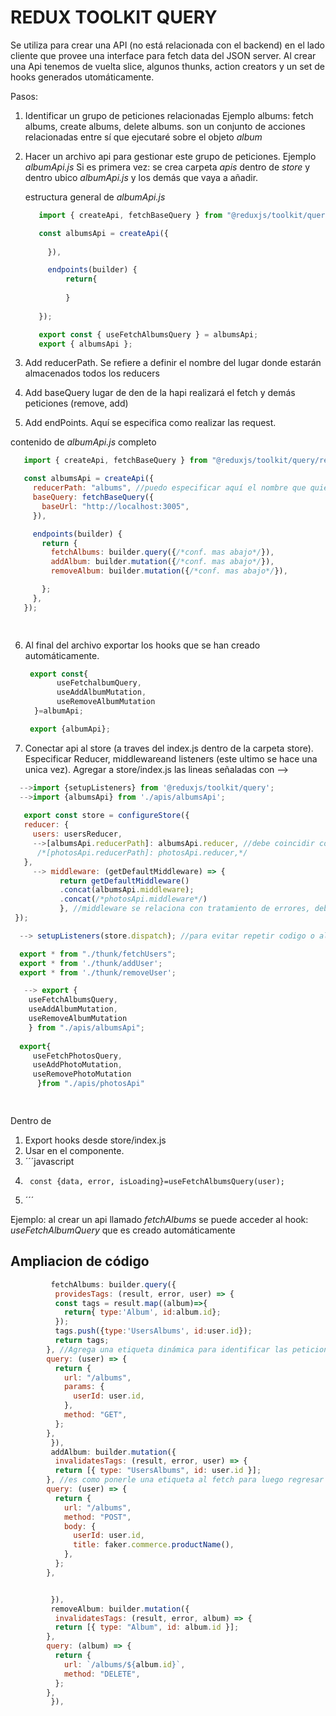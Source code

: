 # REDUX TOOLKIT QUERY 

Se utiliza para crear una API (no está relacionada con el backend) en el lado cliente que provee una interface para fetch data del JSON server.
Al crear una Api tenemos de vuelta slice, algunos thunks, action creators y un set de hooks generados utomáticamente.

Pasos:
1. Identificar un grupo de peticiones relacionadas
   Ejemplo 
   albums: fetch albums, create albums, delete albums.
   son un conjunto de acciones relacionadas entre sí que ejecutaré sobre el objeto *album*
2. Hacer un archivo api para gestionar este grupo de peticiones. Ejemplo *albumApi.js*
   Si es primera vez: se crea carpeta *apis* dentro de *store* y dentro ubico *albumApi.js* y los demás que vaya a añadir.

   estructura general de *albumApi.js*
   ```javascript
      import { createApi, fetchBaseQuery } from "@reduxjs/toolkit/query/react";

      const albumsApi = createApi({
       
        }),

        endpoints(builder) {
            return{
                
            }
          
      });

      export const { useFetchAlbumsQuery } = albumsApi;
      export { albumsApi };

   ```
   

3. Add reducerPath. Se refiere a definir el nombre del lugar donde estarán almacenados todos los reducers
4. Add baseQuery lugar de den de la hapi realizará el fetch y demás peticiones (remove, add)
5. Add endPoints. Aquí se especifica como realizar las request.

contenido de *albumApi.js* completo
```javascript
   import { createApi, fetchBaseQuery } from "@reduxjs/toolkit/query/react";

   const albumsApi = createApi({
     reducerPath: "albums", //puedo especificar aquí el nombre que quiera.
     baseQuery: fetchBaseQuery({
       baseUrl: "http://localhost:3005",
     }),

     endpoints(builder) {
       return {
         fetchAlbums: builder.query({/*conf. mas abajo*/}),
         addAlbum: builder.mutation({/*conf. mas abajo*/}),
         removeAlbum: builder.mutation({/*conf. mas abajo*/}),

       };
     },
   });

     
```

6. Al final del archivo exportar los hooks que se han creado automáticamente.
   
   ```javascript
    export const{
          useFetchalbumQuery,
          useAddAlbumMutation,
          useRemoveAlbumMutation
     }=albumApi;

    export {albumApi};

   ```
    
7. Conectar api al store (a traves del index.js dentro de la carpeta store). Especificar Reducer, middlewareand listeners (este ultimo se hace una unica vez).
  Agregar a store/index.js las lineas señaladas con -->
  
  ```javascript
    -->import {setupListeners} from '@reduxjs/toolkit/query';
    -->import {albumsApi} from './apis/albumsApi'; 
     
     export const store = configureStore({
     reducer: {
       users: usersReducer,
       -->[albumsApi.reducerPath]: albumsApi.reducer, //debe coincidir con el reducerPath especificado en albumsApi (albums). Para evitar errores pongo [albumsApi.reducerPath]
        /*[photosApi.reducerPath]: photosApi.reducer,*/ 
     },
       --> middleware: (getDefaultMiddleware) => {
             return getDefaultMiddleware()
             .concat(albumsApi.middleware);
             .concat(/*photosApi.middleware*/)
             }, //middleware se relaciona con tratamiento de errores, debe ser incluido para que funciones correctamente.
   });

    --> setupListeners(store.dispatch); //para evitar repetir codigo o algo así precisar. tiene que ver con createApi.

    export * from "./thunk/fetchUsers";
    export * from './thunk/addUser';
    export * from './thunk/removeUser';

     --> export { 
      useFetchAlbumsQuery, 
      useAddAlbumMutation, 
      useRemoveAlbumMutation 
      } from "./apis/albumsApi";
    
    export{
       useFetchPhotosQuery,
       useAddPhotoMutation,
       useRemovePhotoMutation
        }from "./apis/photosApi"

     

  ```
   Dentro de 
 
1. Export hooks desde store/index.js
2.  Usar en el componente. 
3.  ´´´javascript
4.      const {data, error, isLoading}=useFetchAlbumsQuery(user);
5.  ´´´ 

Ejemplo: al crear un api llamado *fetchAlbums* se puede acceder al hook: *useFetchAlbumQuery* que es creado automáticamente

## Ampliacion de código
```javascript
         fetchAlbums: builder.query({
          providesTags: (result, error, user) => {
          const tags = result.map((album)=>{
            return{ type:'Album', id:album.id};
          });
          tags.push({type:'UsersAlbums', id:user.id});
          return tags;
        }, //Agrega una etiqueta dinámica para identificar las peticiones para luego repetir la peticion cuando se agrege un nuevo album
        query: (user) => {
          return {
            url: "/albums",
            params: {
              userId: user.id,
            },
            method: "GET",
          };
        },
         }),
         addAlbum: builder.mutation({
          invalidatesTags: (result, error, user) => {
          return [{ type: "UsersAlbums", id: user.id }];
        }, //es como ponerle una etiqueta al fetch para luego regresar y actualizar la lista de albums cuando se agrege uno nuevo.
        query: (user) => {
          return {
            url: "/albums",
            method: "POST",
            body: {
              userId: user.id,
              title: faker.commerce.productName(),
            },
          };
        },


         }),
         removeAlbum: builder.mutation({
          invalidatesTags: (result, error, album) => {
          return [{ type: "Album", id: album.id }];
        },
        query: (album) => {
          return {
            url: `/albums/${album.id}`,
            method: "DELETE",
          };
        },
         }),
```